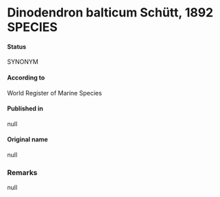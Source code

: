 Dinodendron balticum Schütt, 1892 SPECIES
=======

#### Status
SYNONYM

#### According to
World Register of Marine Species

#### Published in
null

#### Original name
null

### Remarks
null